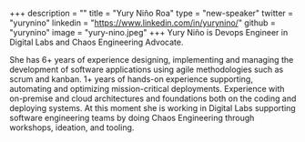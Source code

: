 +++
description = ""
title = "Yury Niño Roa"
type = "new-speaker"
twitter = "yurynino"
linkedin = "https://www.linkedin.com/in/yurynino/"
github = "yurynino"
image = "yury-nino.jpeg"
+++
Yury Niño is Devops Engineer in Digital Labs and Chaos Engineering Advocate.

She has 6+ years of experience designing, implementing and managing the development of software applications using agile methodologies such as scrum and kanban. 1+ years of hands-on experience supporting, automating and optimizing mission-critical deployments. Experience with on-premise and cloud architectures and foundations both on the coding and deploying systems. At this moment she is working in Digital Labs supporting software engineering teams by doing Chaos Engineering through workshops, ideation, and tooling.